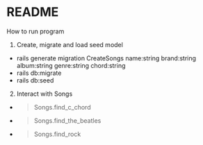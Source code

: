 # README

How to run program

1. Create, migrate and load seed model
- rails generate migration CreateSongs name:string brand:string album:string genre:string chord:string
- rails db:migrate
- rails db:seed

2. Interact with Songs
- > Songs.find_c_chord
- > Songs.find_the_beatles
- > Songs.find_rock
